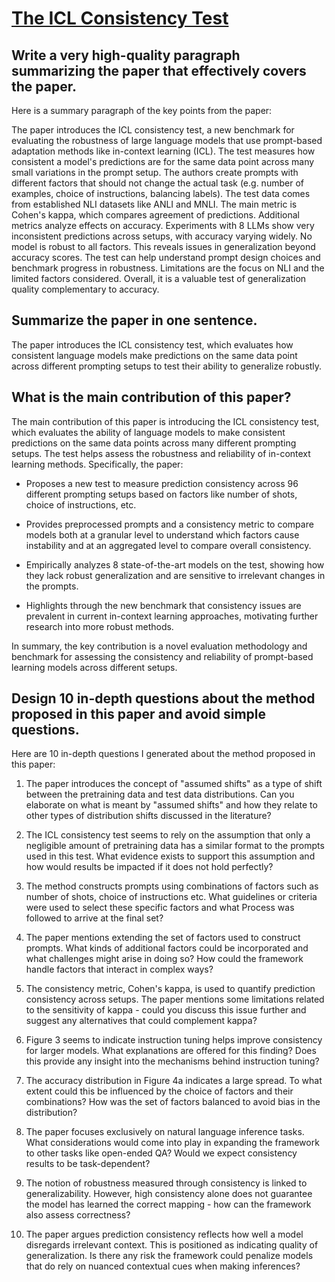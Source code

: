 # [The ICL Consistency Test](https://arxiv.org/abs/2312.04945)

## Write a very high-quality paragraph summarizing the paper that effectively covers the paper.

 Here is a summary paragraph of the key points from the paper:

The paper introduces the ICL consistency test, a new benchmark for evaluating the robustness of large language models that use prompt-based adaptation methods like in-context learning (ICL). The test measures how consistent a model's predictions are for the same data point across many small variations in the prompt setup. The authors create prompts with different factors that should not change the actual task (e.g. number of examples, choice of instructions, balancing labels). The test data comes from established NLI datasets like ANLI and MNLI. The main metric is Cohen's kappa, which compares agreement of predictions. Additional metrics analyze effects on accuracy. Experiments with 8 LLMs show very inconsistent predictions across setups, with accuracy varying widely. No model is robust to all factors. This reveals issues in generalization beyond accuracy scores. The test can help understand prompt design choices and benchmark progress in robustness. Limitations are the focus on NLI and the limited factors considered. Overall, it is a valuable test of generalization quality complementary to accuracy.


## Summarize the paper in one sentence.

 The paper introduces the ICL consistency test, which evaluates how consistent language models make predictions on the same data point across different prompting setups to test their ability to generalize robustly.


## What is the main contribution of this paper?

 The main contribution of this paper is introducing the ICL consistency test, which evaluates the ability of language models to make consistent predictions on the same data points across many different prompting setups. The test helps assess the robustness and reliability of in-context learning methods. Specifically, the paper:

- Proposes a new test to measure prediction consistency across 96 different prompting setups based on factors like number of shots, choice of instructions, etc.

- Provides preprocessed prompts and a consistency metric to compare models both at a granular level to understand which factors cause instability and at an aggregated level to compare overall consistency.

- Empirically analyzes 8 state-of-the-art models on the test, showing how they lack robust generalization and are sensitive to irrelevant changes in the prompts.

- Highlights through the new benchmark that consistency issues are prevalent in current in-context learning approaches, motivating further research into more robust methods.

In summary, the key contribution is a novel evaluation methodology and benchmark for assessing the consistency and reliability of prompt-based learning models across different setups.


## Design 10 in-depth questions about the method proposed in this paper and avoid simple questions.

 Here are 10 in-depth questions I generated about the method proposed in this paper:

1. The paper introduces the concept of "assumed shifts" as a type of shift between the pretraining data and test data distributions. Can you elaborate on what is meant by "assumed shifts" and how they relate to other types of distribution shifts discussed in the literature?

2. The ICL consistency test seems to rely on the assumption that only a negligible amount of pretraining data has a similar format to the prompts used in this test. What evidence exists to support this assumption and how would results be impacted if it does not hold perfectly?  

3. The method constructs prompts using combinations of factors such as number of shots, choice of instructions etc. What guidelines or criteria were used to select these specific factors and what Process was followed to arrive at the final set?

4. The paper mentions extending the set of factors used to construct prompts. What kinds of additional factors could be incorporated and what challenges might arise in doing so? How could the framework handle factors that interact in complex ways?

5. The consistency metric, Cohen's kappa, is used to quantify prediction consistency across setups. The paper mentions some limitations related to the sensitivity of kappa - could you discuss this issue further and suggest any alternatives that could complement kappa?

6. Figure 3 seems to indicate instruction tuning helps improve consistency for larger models. What explanations are offered for this finding? Does this provide any insight into the mechanisms behind instruction tuning?

7. The accuracy distribution in Figure 4a indicates a large spread. To what extent could this be influenced by the choice of factors and their combinations? How was the set of factors balanced to avoid bias in the distribution?

8. The paper focuses exclusively on natural language inference tasks. What considerations would come into play in expanding the framework to other tasks like open-ended QA? Would we expect consistency results to be task-dependent?

9. The notion of robustness measured through consistency is linked to generalizability. However, high consistency alone does not guarantee the model has learned the correct mapping - how can the framework also assess correctness?

10. The paper argues prediction consistency reflects how well a model disregards irrelevant context. This is positioned as indicating quality of generalization. Is there any risk the framework could penalize models that do rely on nuanced contextual cues when making inferences?
